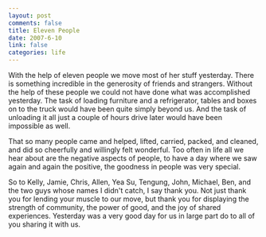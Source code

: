 ```yaml
--- 
layout: post
comments: false
title: Eleven People
date: 2007-6-10
link: false
categories: life
---
```

With the help of eleven people we move most of her stuff yesterday.  There is something incredible in the generosity of friends and strangers.  Without the help of these people we could not have done what was accomplished yesterday.  The task of loading furniture and a refrigerator, tables and boxes on to the truck would have been quite simply beyond us.  And the task of unloading it all just a couple of hours drive later would have been impossible as well.

That so many people came and helped, lifted, carried, packed, and cleaned, and did so cheerfully and willingly felt wonderful.  Too often in life all we hear about are the negative aspects of people, to have a day where we saw again and again the positive, the goodness in people was very special.

So to Kelly, Jamie, Chris, Allen, Yea Su, Tengung, John, Michael, Ben, and the two guys  whose names I didn't catch, I say thank you.  Not just thank you for lending your muscle to our move, but thank you for displaying the strength of community, the power of good, and the joy of shared experiences.  Yesterday was a very good day for us in large part do to all of you sharing it with us.
